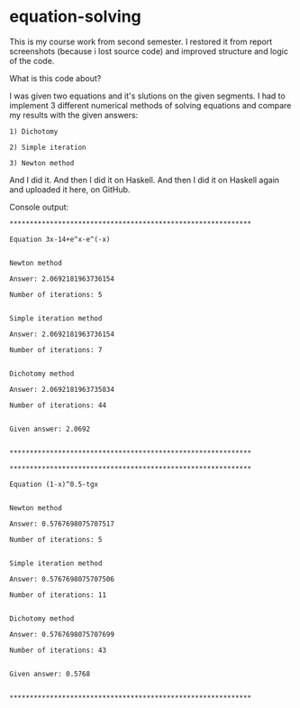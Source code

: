 # equation-solving

This is my course work from second semester. I restored it from report screenshots (because i lost source code) and improved structure and logic of the code.

What is this code about?

I was given two equations and it's slutions on the given segments. I had to implement 3 different numerical methods of solving equations and compare my results with the given answers:

```
1) Dichotomy

2) Simple iteration

3) Newton method
```

And I did it. And then I did it on Haskell. And then I did it on Haskell again and uploaded it here, on GitHub.

Console output:

```
************************************************************

Equation 3x-14+e^x-e^(-x)


Newton method

Answer: 2.0692181963736154

Number of iterations: 5


Simple iteration method

Answer: 2.0692181963736154

Number of iterations: 7


Dichotomy method

Answer: 2.0692181963735834

Number of iterations: 44


Given answer: 2.0692


************************************************************

************************************************************

Equation (1-x)^0.5-tgx


Newton method

Answer: 0.5767698075707517

Number of iterations: 5


Simple iteration method

Answer: 0.5767698075707506

Number of iterations: 11


Dichotomy method

Answer: 0.5767698075707699

Number of iterations: 43


Given answer: 0.5768


************************************************************
```
